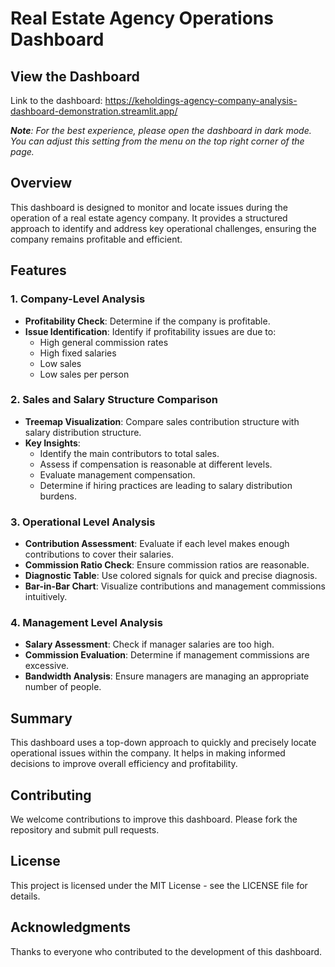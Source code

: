 # Real Estate Agency Operations Dashboard

## View the Dashboard
Link to the dashboard: https://keholdings-agency-company-analysis-dashboard-demonstration.streamlit.app/

***Note**: For the best experience, please open the dashboard in dark mode. You can adjust this setting from the menu on the top right corner of the page.*

## Overview

This dashboard is designed to monitor and locate issues during the operation of a real estate agency company. It provides a structured approach to identify and address key operational challenges, ensuring the company remains profitable and efficient.

## Features

### 1. Company-Level Analysis
- **Profitability Check**: Determine if the company is profitable.
- **Issue Identification**: Identify if profitability issues are due to:
  - High general commission rates
  - High fixed salaries
  - Low sales
  - Low sales per person

### 2. Sales and Salary Structure Comparison
- **Treemap Visualization**: Compare sales contribution structure with salary distribution structure.
- **Key Insights**:
  - Identify the main contributors to total sales.
  - Assess if compensation is reasonable at different levels.
  - Evaluate management compensation.
  - Determine if hiring practices are leading to salary distribution burdens.

### 3. Operational Level Analysis
- **Contribution Assessment**: Evaluate if each level makes enough contributions to cover their salaries.
- **Commission Ratio Check**: Ensure commission ratios are reasonable.
- **Diagnostic Table**: Use colored signals for quick and precise diagnosis.
- **Bar-in-Bar Chart**: Visualize contributions and management commissions intuitively.

### 4. Management Level Analysis
- **Salary Assessment**: Check if manager salaries are too high.
- **Commission Evaluation**: Determine if management commissions are excessive.
- **Bandwidth Analysis**: Ensure managers are managing an appropriate number of people.

## Summary

This dashboard uses a top-down approach to quickly and precisely locate operational issues within the company. It helps in making informed decisions to improve overall efficiency and profitability.

## Contributing

We welcome contributions to improve this dashboard. Please fork the repository and submit pull requests.

## License

This project is licensed under the MIT License - see the LICENSE file for details.

## Acknowledgments

Thanks to everyone who contributed to the development of this dashboard.
